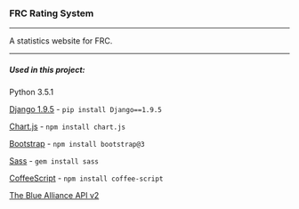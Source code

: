 ### FRC Rating System

---

A statistics website for FRC.

---

##### Used in this project:

Python 3.5.1

[Django 1.9.5](https://www.djangoproject.com/) - `pip install Django==1.9.5`

[Chart.js](http://www.chartjs.org/) - `npm install chart.js`

[Bootstrap](http://getbootstrap.com/) - `npm install bootstrap@3`

[Sass](http://sass-lang.com/) - `gem install sass`

[CoffeeScript](http://coffeescript.org/) - `npm install coffee-script`

[The Blue Alliance API v2](http://www.thebluealliance.com/apidocs)